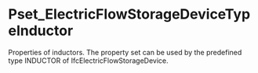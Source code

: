# Pset_ElectricFlowStorageDeviceTypeInductor

Properties of inductors. The property set can be used by the predefined type INDUCTOR of IfcElectricFlowStorageDevice.
